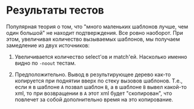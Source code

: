 Результаты тестов
=================

Популярная теория о том, что "много маленьких шаблонов лучше, чем один большой" не находит подтверждения.
Все ровно наоборот.
При этом, увеличивая количество вызываемых шаблонов, мы получаем замедление из двух источников:

1.  Увеличивается количество select'ов и match'ей. Насколько именно видно по `-noout` тестам.

2.  Предположительно. Вывод в результирующее дерево как-то копируется при поднятии вверх по стеку вызовов шаблонов.
    Т.е., если я в шаблоне `A` позвал шаблон `B`, а в шаблоне `B` вывел какой-то xml, то при возвращении в `A` этот
    xml будет "скопирован", что повлечет за собой дополнительно время на это копирование.

